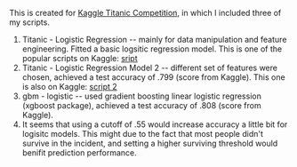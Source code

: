 This is created for [Kaggle Titanic Competition](https://www.kaggle.com/c/titanic), in which I included three of my scripts. 
 1. Titanic - Logistic Regression -- mainly for data manipulation and feature engineering. Fitted a basic logsitic regression model. This is one of the popular scripts on Kaggle: [sript](https://www.kaggle.com/fhlgood/titanic/glm-titanic/notebook)
 2. Titanic - Logistic Regression Model 2 -- different set of features were chosen, achieved a test accuracy of .799 (score from Kaggle). This one is also on Kaggle: [script 2](https://www.kaggle.com/fhlgood/titanic/glm-model2)
 3. gbm - logistic -- used gradient boosting linear logistic regression (xgboost package), achieved a test accuracy of .808 (score from Kaggle). 
 4. It seems that using a cutoff of .55 would increase accuracy a little bit for logisitc models. This might due to the fact that most people didn't survive in the incident, and setting a higher surviving threshold would benifit prediction performance. 
